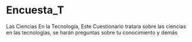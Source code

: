 # Encuesta_T
Las Ciencias En la Tecnología, Este Cuestionario tratara sobre las ciencias en las tecnologías, se harán preguntas sobre tu conocimiento y demás
